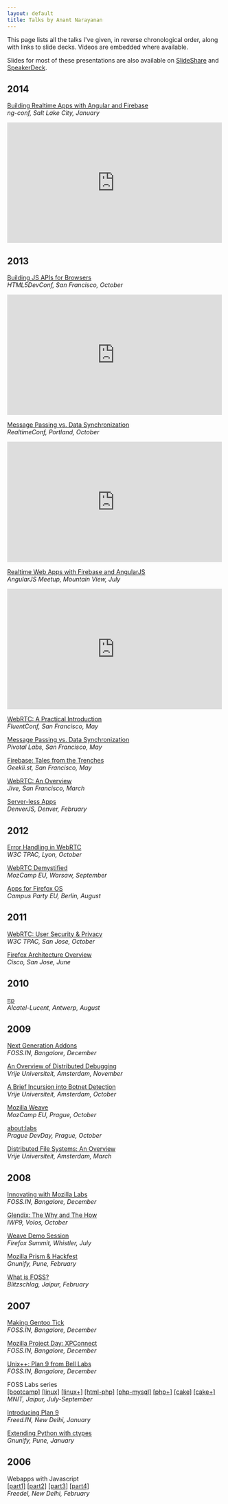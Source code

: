 ```yaml
---
layout: default
title: Talks by Anant Narayanan
---
```


This page lists all the talks I've given, in reverse chronological order,
along with links to slide decks. Videos are embedded where available.

Slides for most of these presentations are also available on
[SlideShare](http://www.slideshare.net/anantn/) and
[SpeakerDeck](https://speakerdeck.com/anantn).

## 2014

[Building Realtime Apps with Angular and Firebase](http://proness.kix.in/talks/ngconf14-firebase.pdf)
<br><em>ng-conf, Salt Lake City, January</em>

<iframe width="500" height="280" src="https://www.youtube.com/embed/e4yUTkva_FM" frameborder="0" allowfullscreen></iframe>

## 2013

[Building JS APIs for Browsers](http://proness.kix.in/talks/devconf13-browsers/)
<br><em>HTML5DevConf, San Francisco, October</em>

<iframe width="500" height="280" src="https://www.youtube.com/embed/Jo4DttCcL7w" frameborder="0" allowfullscreen></iframe>

[Message Passing vs. Data Synchronization](http://proness.kix.in/talks/realtimeconf13-datasync.pdf)
<br><em>RealtimeConf, Portland, October</em>

<iframe src="https://player.vimeo.com/video/77352415" width="500" height="280" frameborder="0" webkitallowfullscreen mozallowfullscreen allowfullscreen></iframe>

[Realtime Web Apps with Firebase and AngularJS](http://proness.kix.in/talks/angular13-firebase/)
<br><em>AngularJS Meetup, Mountain View, July</em>

<iframe width="500" height="280" src="https://www.youtube.com/embed/C7ZI7z7qnHU" frameborder="0" allowfullscreen></iframe>

[WebRTC: A Practical Introduction](http://proness.kix.in/talks/fluent13-webrtc/)
<br><em>FluentConf, San Francisco, May</em>

[Message Passing vs. Data Synchronization](http://proness.kix.in/talks/pivotal13-datasync.pdf)
<br><em>Pivotal Labs, San Francisco, May</em>

[Firebase: Tales from the Trenches](http://proness.kix.in/talks/geeklist13-firebase)
<br><em>Geekli.st, San Francisco, May</em>

[WebRTC: An Overview](http://proness.kix.in/talks/jive13-webrtc/)
<br><em>Jive, San Francisco, March</em>

[Server-less Apps](http://proness.kix.in/talks/denverjs13-serverless.pdf)
<br><em>DenverJS, Denver, February</em>

## 2012

[Error Handling in WebRTC](http://proness.kix.in/talks/tpac12-webrtc.pdf)
<br><em>W3C TPAC, Lyon, October</em>

[WebRTC Demystified](http://proness.kix.in/talks/mozcamp12-webrtc.pdf)
<br><em>MozCamp EU, Warsaw, September</em>

[Apps for Firefox OS](http://proness.kix.in/talks/campus12-apps.pdf)
<br><em>Campus Party EU, Berlin, August</em>

## 2011

[WebRTC: User Security &amp; Privacy](http://proness.kix.in/talks/tpac11-webrtc.pdf)
<br><em>W3C TPAC, San Jose, October</em>

[Firefox Architecture Overview](http://proness.kix.in/talks/cisco11-fxarch.pdf)
<br><em>Cisco, San Jose, June</em>

## 2010

[πp](http://proness.kix.in/talks/bell10-piep.pdf)
<br><em>Alcatel-Lucent, Antwerp, August</em>

## 2009

[Next Generation Addons](http://proness.kix.in/talks/foss.in09-jetpack.pdf)
<br><em>FOSS.IN, Bangalore, December</em>

[An Overview of Distributed Debugging](http://proness.kix.in/talks/atds09-ddb.pdf)
<br><em>Vrije Universiteit, Amsterdam, November</em>

[A Brief Incursion into Botnet Detection](http://proness.kix.in/talks/atns09-botnet.pdf)
<br><em>Vrije Universiteit, Amsterdam, October</em>

[Mozilla Weave](http://proness.kix.in/talks/mozcamp09-weave.pdf)
<br><em>MozCamp EU, Prague, October</em>

[about:labs](http://proness.kix.in/talks/mozcamp09-labs.pdf)
<br><em>Prague DevDay, Prague, October</em>

[Distributed File Systems: An Overview](http://proness.kix.in/talks/cgc09-dfs.pdf)
<br><em>Vrije Universiteit, Amsterdam, March</em>

## 2008

[Innovating with Mozilla Labs](http://proness.kix.in/talks/foss.in08-mozilla-labs.pdf)
<br><em>FOSS.IN, Bangalore, December</em>

[Glendix: The Why and The How](http://proness.kix.in/talks/iwp9-08-glendix.pdf)
<br><em>IWP9, Volos, October</em>

[Weave Demo Session](https://wiki.mozilla.org/Summit2008/Sessions/Proposals/Weave)
<br><em>Firefox Summit, Whistler, July</em>

[Mozilla Prism &amp; Hackfest](http://proness.kix.in/talks/gnunify08-prism.pdf)
<br><em>Gnunify, Pune, February</em>

[What is FOSS?](http://proness.kix.in/talks/blitz08-foss.pdf)
<br><em>Blitzschlag, Jaipur, February</em>

## 2007

[Making Gentoo Tick](http://proness.kix.in/talks/foss.in07-making-gentoo-tick.pdf)
<br><em>FOSS.IN, Bangalore, December</em>

[Mozilla Project Day: XPConnect](http://proness.kix.in/talks/foss.in07-mozillapd-xpconnect.pdf)
<br><em>FOSS.IN, Bangalore, December</em>

[Unix++: Plan 9 from Bell Labs](http://proness.kix.in/talks/foss.in07-plan9.pdf)
<br><em>FOSS.IN, Bangalore, December</em>

FOSS Labs series<br>
[[bootcamp]](http://proness.kix.in/talks/itr07-bootcamp.pdf)
[[linux]](http://proness.kix.in/talks/itr07-linux-basics.pdf)
[[linux+]](http://proness.kix.in/talks/itr07-more-linux.pdf)
[[html-php]](http://proness.kix.in/talks/itr07-html-php.pdf)
[[php-mysql]](http://proness.kix.in/talks/itr07-php-mysql.pdf)
[[php+]](http://proness.kix.in/talks/itr07-php.pdf)
[[cake]](http://proness.kix.in/talks/itr07-cake.pdf)
[[cake+]](http://proness.kix.in/talks/itr07-more-cake.pdf)
<br><em>MNIT, Jaipur, July-September</em>

[Introducing Plan 9](http://proness.kix.in/talks/freed07-plan9.pdf)
<br><em>Freed.IN, New Delhi, January</em>

[Extending Python with ctypes](http://proness.kix.in/talks/gnunify07-ctypes.pdf)
<br><em>Gnunify, Pune, January</em>

## 2006

Webapps with Javascript<br>
[[part1]](http://proness.kix.in/talks/webapps/part1.html) [[part2]](http://proness.kix.in/talks/webapps/part2.html) [[part3]](http://proness.kix.in/talks/webapps/part3.html) [[part4]](http://proness.kix.in/talks/webapps/part4.html)
<br><em>Freedel, New Delhi, February</em>
